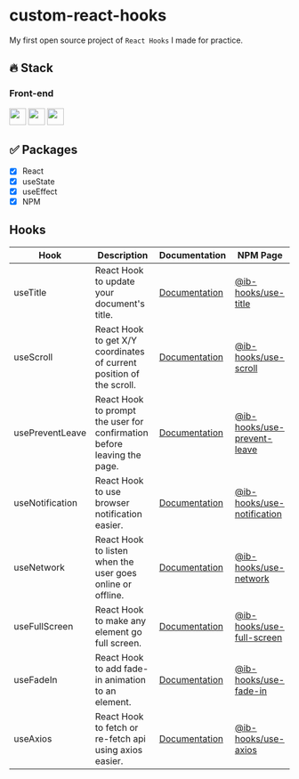 # custom-react-hooks

My first open source project of `React Hooks` I made for practice.

## 🔥 Stack
### Front-end
<img height="30" src="https://img.shields.io/badge/React-black?style=for-the-badge&logo=React&logoColor=#61DAFB"/> <img height="30" src="https://img.shields.io/badge/Javascript-black?style=for-the-badge&logo=Javascript&logoColor=F7DF1E"/>
<img height="30" src="https://img.shields.io/badge/npm-CB3837?style=for-the-badge&logo=npm&logoColor=white" />

## ✅ Packages
- [x] React
- [x] useState
- [x] useEffect
- [x] NPM

## Hooks

| **Hook**        | **Description**                                                         | **Documentation**                                                                         | **NPM Page**                                                                             |
| --------------- | ----------------------------------------------------------------------- | ----------------------------------------------------------------------------------------- | ---------------------------------------------------------------------------------------- |
| useTitle        | React Hook to update your document's title.                             | [Documentation](https://github.com/inwookie/custom-react-hooks/tree/main/useTitle)        | [@ib-hooks/use-title](https://www.npmjs.com/package/@ib-hooks/use-title)                 |
| useScroll       | React Hook to get X/Y coordinates of current position of the scroll.    | [Documentation](https://github.com/inwookie/custom-react-hooks/tree/main/useScroll)       | [@ib-hooks/use-scroll](https://www.npmjs.com/package/@ib-hooks/use-scroll)               |
| usePreventLeave | React Hook to prompt the user for confirmation before leaving the page. | [Documentation](https://github.com/inwookie/custom-react-hooks/tree/main/usePreventLeave) | [@ib-hooks/use-prevent-leave](https://www.npmjs.com/package/@ib-hooks/use-prevent-leave) |
| useNotification | React Hook to use browser notification easier.                          | [Documentation](https://github.com/inwookie/custom-react-hooks/tree/main/useNotification) | [@ib-hooks/use-notification](https://www.npmjs.com/package/@ib-hooks/use-notification)   |
| useNetwork      | React Hook to listen when the user goes online or offline.              | [Documentation](https://github.com/inwookie/custom-react-hooks/tree/main/useNetwork)      | [@ib-hooks/use-network](https://www.npmjs.com/package/@ib-hooks/use-network)             |
| useFullScreen   | React Hook to make any element go full screen.                          | [Documentation](https://github.com/inwookie/custom-react-hooks/tree/main/useFullScreen)   | [@ib-hooks/use-full-screen](https://www.npmjs.com/package/@ib-hooks/use-full-screen)     |
| useFadeIn       | React Hook to add fade-in animation to an element.                      | [Documentation](https://github.com/inwookie/custom-react-hooks/tree/main/useFadeIn)       | [@ib-hooks/use-fade-in](https://www.npmjs.com/package/@ib-hooks/use-fade-in)             |
| useAxios        | React Hook to fetch or re-fetch api using axios easier.                 | [Documentation](https://github.com/inwookie/custom-react-hooks/tree/main/useAxios)        | [@ib-hooks/use-axios](https://www.npmjs.com/package/@ib-hooks/use-axios)                 |

